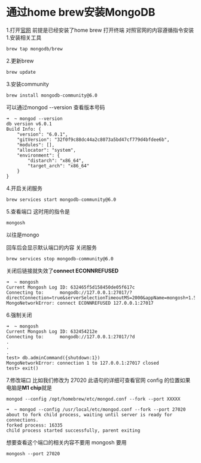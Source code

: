 # 通过home brew安装MongoDB

1.打开[官网](https://www.mongodb.com/docs/manual/tutorial/install-mongodb-on-os-x/)
前提是已经安装了home brew
打开终端
对照官网的内容遵循指令安装
1.安装相关工具
```
brew tap mongodb/brew
```
2.更新brew
```
brew update
```
3.安装community
```
brew install mongodb-community@6.0
```
可以通过mongod --version 查看版本号码
```
➜  ~ mongod --version
db version v6.0.1
Build Info: {
    "version": "6.0.1",
    "gitVersion": "32f0f9c88dc44a2c8073a5bd47cf779d4bfdee6b",
    "modules": [],
    "allocator": "system",
    "environment": {
        "distarch": "x86_64",
        "target_arch": "x86_64"
    }
}
```

4.开启关闭服务
```
brew services start mongodb-community@6.0
```
5.查看端口
这时用的指令是
```
mongosh
```
以往是mongo

回车后会显示默认端口的内容
关闭服务
```
brew services stop mongodb-community@6.0
```
关闭后链接就失效了**connect ECONNREFUSED**
```
➜  ~ mongosh
Current Mongosh Log ID:	632465f5d158450de05f617c
Connecting to:		mongodb://127.0.0.1:27017/?directConnection=true&serverSelectionTimeoutMS=2000&appName=mongosh+1.5.4
MongoNetworkError: connect ECONNREFUSED 127.0.0.1:27017
```
6.强制关闭
```
➜  ~ mongosh
Current Mongosh Log ID:	632454212e
Connecting to:		mongodb://127.0.0.1:27017/?d
.
.
.
test> db.adminCommand({shutdown:1})
MongoNetworkError: connection 1 to 127.0.0.1:27017 closed
test> exit()
```
7.修改端口
比如我们修改为 27020
此语句的详细可查看官网
config 的位置如果电脑是**M1 chip**就是
```
mongod --config /opt/homebrew/etc/mongod.conf --fork --port XXXXX
```

```
➜  ~ mongod --config /usr/local/etc/mongod.conf --fork --port 27020
about to fork child process, waiting until server is ready for connections.
forked process: 16335
child process started successfully, parent exiting
```
想要查看这个端口的相关内容不要用 mongosh
要用 
```
mongosh --port 27020
```
